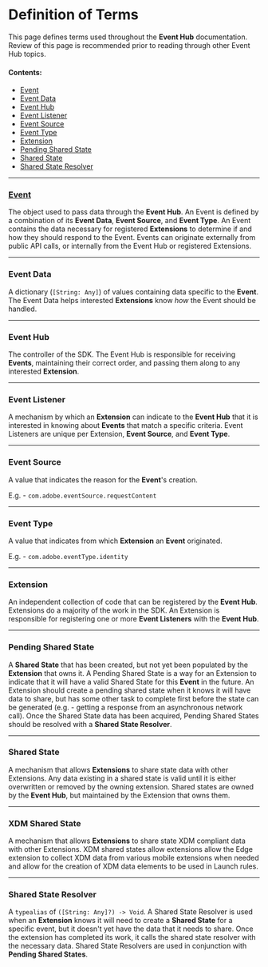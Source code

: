 # Definition of Terms

This page defines terms used throughout the **Event Hub** documentation. Review of this page is recommended prior to reading through other Event Hub topics.

#### Contents:
- [Event](#event)
- [Event Data](#event-data)
- [Event Hub](#event-hub)
- [Event Listener](#event-listener)
- [Event Source](#event-source)
- [Event Type](#event-type)
- [Extension](#extension)
- [Pending Shared State](#pending-shared-state)
- [Shared State](#shared-state)
- [Shared State Resolver](#shared-state-resolver)

--------------------------------------------------------------------------------
### [Event](Event.md)

The object used to pass data through the **Event Hub**. An Event is defined by a combination of its **Event Data**, **Event Source**, and **Event Type**. An Event contains the data necessary for registered **Extensions** to determine if and how they should respond to the Event. Events can originate externally from public API calls, or internally from the Event Hub or registered Extensions.

--------------------------------------------------------------------------------
### Event Data            

A dictionary (`[String: Any]`) of values containing data specific to the **Event**. The Event Data helps interested **Extensions** know _how_ the Event should be handled.

--------------------------------------------------------------------------------
### Event Hub

The controller of the SDK. The Event Hub is responsible for receiving **Events**, maintaining their correct order, and passing them along to any interested **Extension**.

--------------------------------------------------------------------------------
### Event Listener

A mechanism by which an **Extension** can indicate to the **Event Hub** that it is interested in knowing about **Events** that match a specific criteria. Event Listeners are unique per Extension, **Event Source**, and **Event Type**.

--------------------------------------------------------------------------------
### Event Source

A value that indicates the reason for the **Event**'s creation.

E.g. - `com.adobe.eventSource.requestContent`

--------------------------------------------------------------------------------
### Event Type

A value that indicates from which **Extension** an **Event** originated.

E.g. - `com.adobe.eventType.identity`

--------------------------------------------------------------------------------
### Extension

An independent collection of code that can be registered by the **Event Hub**. Extensions do a majority of the work in the SDK. An Extension is responsible for registering one or more **Event Listeners** with the **Event Hub**.

--------------------------------------------------------------------------------
### Pending Shared State

A **Shared State** that has been created, but not yet been populated by the **Extension** that owns it. A Pending Shared State is a way for an Extension to indicate that it will have a valid Shared State for this **Event** in the future. An Extension should create a pending shared state when it knows it will have data to share, but has some other task to complete first before the state can be generated (e.g. - getting a response from an asynchronous network call). Once the Shared State data has been acquired, Pending Shared States should be resolved with a **Shared State Resolver**.

--------------------------------------------------------------------------------
### Shared State

A mechanism that allows **Extensions** to share state data with other Extensions. Any data existing in a shared state is valid  until it is either overwritten or removed by the owning extension. Shared states are owned by the **Event Hub**, but maintained by the Extension that owns them.

--------------------------------------------------------------------------------

### XDM Shared State

A mechanism that allows **Extensions** to share state XDM compliant data with other Extensions. XDM shared states allow extensions allow the Edge extension to collect XDM data from various mobile extensions when needed and allow for the creation of XDM data elements to be used in Launch rules.

--------------------------------------------------------------------------------

### Shared State Resolver

A `typealias` of `([String: Any]?) -> Void`. A Shared State Resolver is used when an **Extension** knows it will need to create a **Shared State** for a specific event, but it doesn't yet have the data that it needs to share. Once the extension has completed its work, it calls the shared state resolver with the necessary data. Shared State Resolvers are used in conjunction with **Pending Shared States**.
